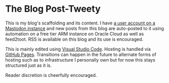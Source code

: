 # The Blog Post-Tweety

This is my blog's scaffolding and its content.  I have [a user account on a Mastodon instance](https://ubuntu.social/@alpacaherder) and new posts from this blog are auto-posted to it using automation on a free tier ARM instance on Oracle Cloud as well as feed2toot.  RSS is available on this blog and its use is encouraged.  

This is mainly edited using [Visual Studio Code](https://en.wikipedia.org/w/index.php?title=Visual_Studio_Code&oldid=1128781165).  Hosting is handled via [GitHub Pages](https://simple.wikipedia.org/w/index.php?title=GitHub&oldid=8334105#GitHub_Pages).  Transitions can happen in the future to alternate forms of hosting such as to infrastructure I personally own but for now this stays structured just as it is.  

Reader discretion is cheerfully encouraged.
